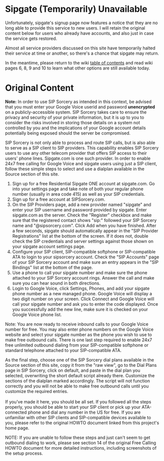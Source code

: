 # Sipgate (Temporarily) Unavailable #
Unfortunately, sipgate's signup page now features a notice that they are no long able to provide this service to new users. I will retain the original content below for users who already have accounts, and also just in case the service gets restored.

Almost all service providers discussed on this site have temporarily halted their service at time or another, so there's a chance that sipgate may return.

In the meantime, please return to the wiki [table of contents](http://code.google.com/p/google-voice-sipsorcery-dialplans/w/list) and read wiki pages 6, 8, 9 and 10 to learn what other options are still available today.

# Original Content #
**Note:** In order to use SIP Sorcery as intended in this context, be advised that you must enter your Google Voice userid and password **unencrypted** on a publicly-accessible system. SIP Sorcery takes care to ensure the privacy and security of your private information, but it is up to you to consider the risks involved in storing those details on a system not controlled by you and the implications of your Google account details potentially being exposed should the server be compromised.

SIP Sorcery is not only able to process and route SIP calls, but is also able to serve as a SIP client to SIP providers. This capability enables SIP Sorcery users to use any other telecom provider that offers SIP access to their users' phone lines. Sipgate.com is one such provider. In order to enable 24x7 free calling for Google Voice and sipgate users using just a SIP client, follow these simple steps to select and use a dialplan available in the Source section of this site.

  1. Sign up for a free Residential Sipgate ONE account at sipgate.com. Go into your settings page and take note of both your regular phone number (usually in area code 415) as well as your SIP credentials.
  1. Sign up for a free account at SIPSorcery.com.
  1. On the SIP Providers page, add a new provider named "sipgate" and enter your SIP username and password provided by sipgate. Enter sipgate.com as the server. Check the "Register" checkbox and make sure that the registered contact shows "sip:" followed your SIP Sorcery name and "@sipsorcery.com". Click Add when you have finished. After a few seconds, sipgate should automatically appear in the "SIP Provider Registrations" list at the bottom of the screen. If it does not, double check the SIP credentials and server settings against those shown on your sipgate account settings page.
  1. Configure your SIP client, SIP-compatible softphone or SIP-compatible ATA to login to your sipsorcery account. Check the "SIP Accounts" page of your SIP Sorcery account and make sure an entry appears in the "SIP Bindings" list at the bottom of the page.
  1. Use a phone to call your sipgate number and make sure the phone attached to your SIP Sorcery account rings. Answer the call and make sure you can hear sound in both directions.
  1. Login to Google Voice, click Settings, Phones, and add your sipgate phone number as a new managed phone. Google Voice will display a two digit number on your screen. Click Connect and Google Voice will call your sipgate number and ask you to enter the code displayed. Once you successfully add the new line, make sure it is checked on your Google Voice phone list.

Note: You are now ready to receive inbound calls to your Google Voice number for free. You may also enter phone numbers on the Google Voice website and select your sipgate number as the phone you wish to use to make free outbound calls. There is one last step required to enable 24x7 free unlimited outbound dialing from your SIP-compatible softphone or standard telephone attached to your SIP-compatible ATA.<p>

As the final step, choose one of the SIP Sorcery dial plans available in the Source section of this site, copy it from the "raw view", go to the Dial Plans page in SIP Sorcery, click on default, and paste in the dial plan you selected, overwriting the short default script already there. Customize the sections of the dialplan marked accordingly. The script will not function correctly and you will not be able to make free outbound calls until you customize the required entries.<br>
<br>
If you've made it here, you should be all set. If you followed all the steps properly, you should be able to start your SIP client or pick up your ATA-connected phone and dial any number in the US for free. If you are unfamiliar with other SIP clients and SIP-compatible devices available to you, please refer to the original HOWTO document linked from this project's home page.<p>

NOTE: If you are unable to follow these steps and just can't seem to get outbound dialing to work, please see section 14 of the original Free Calling HOWTO document for  more detailed instructions, including screenshots of the setup process.